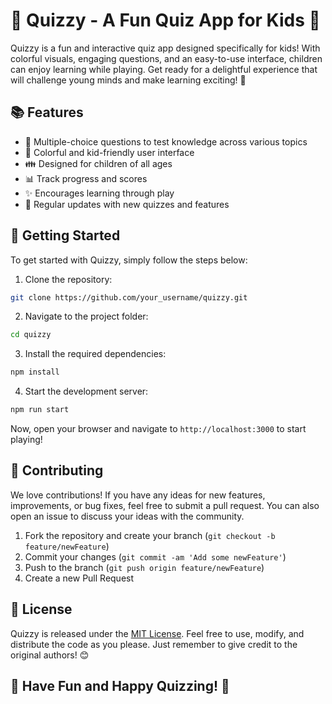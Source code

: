 # 🎉 Quizzy - A Fun Quiz App for Kids 🎈

Quizzy is a fun and interactive quiz app designed specifically for kids! With colorful visuals, engaging questions, and an easy-to-use interface, children can enjoy learning while playing. Get ready for a delightful experience that will challenge young minds and make learning exciting! 🌟

## 📚 Features

- 🎁 Multiple-choice questions to test knowledge across various topics
- 🌈 Colorful and kid-friendly user interface
- 👪 Designed for children of all ages
- 📊 Track progress and scores
- ✨ Encourages learning through play
- 🚀 Regular updates with new quizzes and features

## 🚀 Getting Started

To get started with Quizzy, simply follow the steps below:

1. Clone the repository:

```bash
git clone https://github.com/your_username/quizzy.git
```

2. Navigate to the project folder:

```bash
cd quizzy
```

3. Install the required dependencies:

```bash
npm install
```

4. Start the development server:

```bash
npm run start
```

Now, open your browser and navigate to `http://localhost:3000` to start playing!

## 🤝 Contributing

We love contributions! If you have any ideas for new features, improvements, or bug fixes, feel free to submit a pull request. You can also open an issue to discuss your ideas with the community.

1. Fork the repository and create your branch (`git checkout -b feature/newFeature`)
2. Commit your changes (`git commit -am 'Add some newFeature'`)
3. Push to the branch (`git push origin feature/newFeature`)
4. Create a new Pull Request

## 📖 License

Quizzy is released under the [MIT License](./LICENSE). Feel free to use, modify, and distribute the code as you please. Just remember to give credit to the original authors! 😊

## 🎈 Have Fun and Happy Quizzing! 🥳
